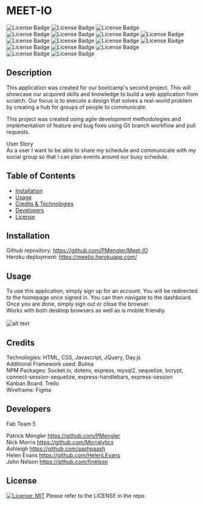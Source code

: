 # MEET-IO

  
  ![License Badge](https://img.shields.io/badge/HTML-239120?style=for-the-badge&logo=html5&logoColor=white)
  ![License Badge](https://img.shields.io/badge/CSS-239120?&style=for-the-badge&logo=css3&logoColor=white)
  ![License Badge](https://img.shields.io/badge/Bulma-30D5C8?style=for-the-badge)<br />
  ![License Badge](https://img.shields.io/badge/JavaScript-F7DF1E?style=for-the-badge&logo=javascript&logoColor=black)
  ![License Badge](https://img.shields.io/badge/Socket.IO-FFFFFF?style=for-the-badge)
  ![License Badge](https://img.shields.io/badge/Day.js-FF0000?style=for-the-badge)
  ![License Badge](https://img.shields.io/badge/sequelize-323330?style=for-the-badge&logo=sequelize&logoColor=blue)
  ![License Badge](https://img.shields.io/badge/-Handlebars.js-000000?style=for-the-badge&logo=handlebars.js&logoColor=white)
  ![License Badge](https://img.shields.io/badge/Express.js-404D59?style=for-the-badge)
  ![License Badge](https://img.shields.io/badge/jQuery-0769AD?style=for-the-badge&logo=jquery&logoColor=white)
  ![License Badge](https://img.shields.io/badge/Node.js-43853D?style=for-the-badge&logo=node.js&logoColor=white) 
  ![License Badge](https://img.shields.io/badge/MySQL-00000F?style=for-the-badge&logo=mysql&logoColor=white)
  ![License Badge](https://img.shields.io/badge/-.ENV-ECD53F?style=for-the-badge&logo=.env&logoColor=white)
  ![License Badge](https://img.shields.io/badge/BCrypt-FFFFFF?style=for-the-badge)<br />
  ![License Badge](https://img.shields.io/badge/Figma-F24E1E?style=for-the-badge&logo=figma&logoColor=white)
  ![License Badge](https://img.shields.io/badge/Trello-0052CC?style=for-the-badge&logo=trello&logoColor=white)
## Description

This application was created for our bootcamp's second project. This will showcase our acquired skills and knowledge to build a web application from scratch. Our focus is to execute a design that solves a real-world problem by creating a hub for groups of people to communicate.

This project was created using agile development methodologies and implementation of feature and bug fixes using Git branch workflow and pull requests.


User Story <br>
As a user I want to be able to share my schedule and communicate with my social group so that I can plan events around our busy schedule.

  ## Table of Contents
  - [Installation](#installation)
  - [Usage](#usage)
  - [Credits & Technologies](#credits)
  - [Developers](#developers)
  - [License](#license)

## Installation 

Github repository: https://github.com/PMengler/Meet-IO <br />
Heroku deployment: https://meetio.herokuapp.com/

## Usage
To use this application, simply sign up for an account.  You will be redirected to the homepage once signed in.  You can then navigate to the dashboard.  Once you are done, simply sign out or close the browser.<br />
Works with both desktop browsers as well as is mobile friendly. <br /><br />
![alt text](https://user-images.githubusercontent.com/114950259/220997302-99c7f5ea-8cd6-4e41-aeb0-6c05364b12b4.png)



## Credits
Technologies: HTML, CSS, Javascript, JQuery, Day.js <br>
Additional Framework used: Bulma <br>
NPM Packages: Socket.io, dotenv, express, mysql2, sequelize, bcrypt, connect-session-sequelize, express-handlebars, express-session <br>
Kanban Board: Trello <br>
Wireframe: Figma <br>

## Developers

Fab Team 5

Patrick Mengler https://github.com/PMengler <br>
Nick Morris https://github.com/Morralytics <br>
Ashleigh https://github.com/aashpaash <br> 
Helen Evans https://github.com/HelenLEvans <br> 
John Nelson https://github.com/fjnelson 


## License
[![License: MIT](https://img.shields.io/badge/License-MIT-yellow.svg)](https://opensource.org/licenses/MIT) 
Please refer to the LICENSE in the repo.
